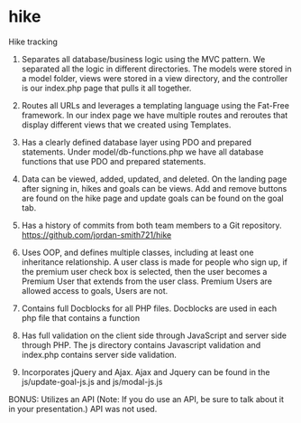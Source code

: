 # hike
Hike tracking

1. Separates all database/business logic using the MVC pattern.
We separated all the logic in different directories. The models were stored in a
model folder, views were stored in a view directory, and the controller is our
index.php page that pulls it all together.

2. Routes all URLs and leverages a templating language using the Fat-Free framework.
In our index page we have multiple routes and reroutes that display different
views that we created using Templates. 

3. Has a clearly defined database layer using PDO and prepared statements.
Under model/db-functions.php we have all database functions that use PDO
and prepared statements. 

4. Data can be viewed, added, updated, and deleted.
On the landing page after signing in, hikes and goals can be views. Add and remove
buttons are found on the hike page and update goals can be found on the goal
tab. 

5. Has a history of commits from both team members to a Git repository.
https://github.com/jordan-smith721/hike

6. Uses OOP, and defines multiple classes, including at least one inheritance relationship.
A user class is made for people who sign up, if the premium user check box
is selected, then the user becomes a Premium User that extends from the user
class. Premium Users are allowed access to goals, Users are not. 

7. Contains full Docblocks for all PHP files.
Docblocks are used in each php file that contains a function

8. Has full validation on the client side through JavaScript and server side through PHP.
The js directory contains Javascript validation and index.php contains server
side validation. 

9. Incorporates jQuery and Ajax.
Ajax and Jquery can be found in the js/update-goal-js.js and js/modal-js.js

BONUS:  Utilizes an API (Note:  If you do use an API, be sure to talk about it in your presentation.)
API was not used. 